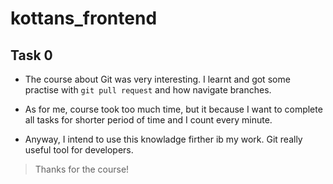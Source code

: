 # kottans_frontend

## Task 0

* The course about Git was very interesting. I learnt and got some practise with `git pull request` and how navigate branches.

* As for me, course took too much time, but it because I want to complete all tasks for shorter period of time and I count every  minute.

* Anyway, I intend to use this knowladge firther ib my work. Git really useful tool for developers.

> Thanks for the course!
